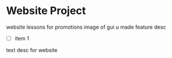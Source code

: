 # Website Project

website lessons for promotions
image of gui u made
feature desc

 - [ ] item 1

text desc for website